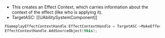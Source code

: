 - This creates an Effect Context, which carries information about the context of the effect (like who is applying it).
-  TargetASC: [[UAbilitySystemComponent]]
```cpp
FGameplayEffectContextHandle EffectContextHandle = TargetASC->MakeEffectContext(); 
EffectContextHandle.AddSourceObject(this);
```